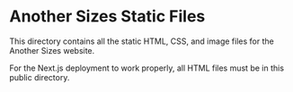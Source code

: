# Another Sizes Static Files

This directory contains all the static HTML, CSS, and image files for the Another Sizes website.

For the Next.js deployment to work properly, all HTML files must be in this public directory.
